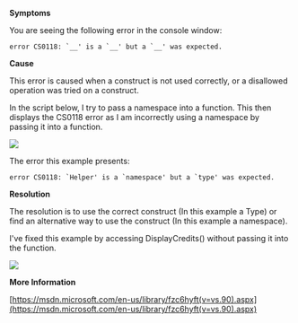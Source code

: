 

**Symptoms**



You are seeing the following error in the console window:


```
error CS0118: `__' is a `__' but a `__' was expected.
```


**Cause**



This error is caused when a construct is not used correctly, or a disallowed operation was tried on a construct.



In the script below, I try to pass a namespace into a function. This then displays the CS0118 error as I am incorrectly using a namespace by passing it into a function.



![](/hc/en-us/article_attachments/202151973/CS0118_b.png)



The error this example presents:


```
error CS0118: `Helper' is a `namespace' but a `type' was expected.
```


**Resolution**



The resolution is to use the correct construct (In this example a Type) or find an alternative way to use the construct (In this example a namespace).



I've fixed this example by accessing DisplayCredits() without passing it into the function.



![](/hc/en-us/article_attachments/202151983/CS0118_c.png)



**More Information**



[https://msdn.microsoft.com/en-us/library/fzc6hyft(v=vs.90).aspx](https://msdn.microsoft.com/en-us/library/fzc6hyft(v=vs.90).aspx)





